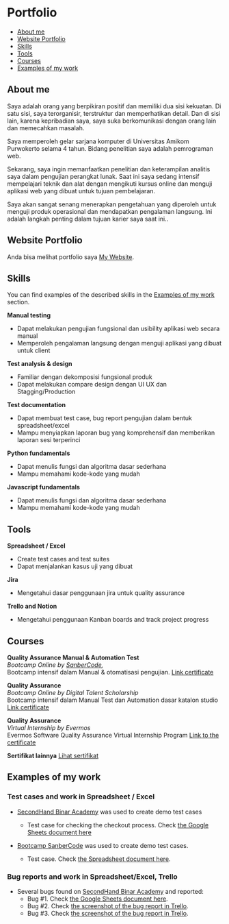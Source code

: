 # Portfolio
- [About me](#about-me)
- [Website Portfolio](#website-portfolio)
- [Skills](#skills)
- [Tools](#tools)
- [Courses](#courses)
- [Examples of my work](#examples-of-my-work)


## About me

Saya adalah orang yang berpikiran positif dan memiliki dua sisi kekuatan. Di satu sisi, saya terorganisir, terstruktur dan memperhatikan detail. Dan di sisi lain, karena kepribadian saya, saya suka berkomunikasi dengan orang lain dan memecahkan masalah.

Saya memperoleh gelar sarjana komputer di Universitas Amikom Purwokerto selama 4 tahun. Bidang penelitian saya adalah pemrograman web.

Sekarang, saya ingin memanfaatkan penelitian dan keterampilan analitis saya dalam pengujian perangkat lunak. Saat ini saya sedang intensif mempelajari teknik dan alat dengan mengikuti kursus online dan menguji aplikasi web yang dibuat untuk tujuan pembelajaran.

Saya akan sangat senang menerapkan pengetahuan yang diperoleh untuk menguji produk operasional dan mendapatkan pengalaman langsung. Ini adalah langkah penting dalam tujuan karier saya saat ini..

## Website Portfolio
Anda bisa melihat portfolio saya [My Website](https://syarifrh.netlify.app/).

## Skills

You can find examples of the described skills in the [Examples of my work](#examples-of-my-work) section.

__Manual testing__
  * Dapat melakukan pengujian fungsional dan usibility aplikasi web secara manual
  * Memperoleh pengalaman langsung dengan menguji aplikasi yang dibuat untuk client

__Test analysis & design__
  * Familiar dengan dekomposisi fungsional produk
  * Dapat melakukan compare design dengan UI UX dan Stagging/Production

__Test documentation__
  * Dapat membuat test case, bug report pengujian dalam bentuk spreadsheet/excel
  * Mampu menyiapkan laporan bug yang komprehensif dan memberikan laporan sesi terperinci

__Python fundamentals__
  * Dapat menulis fungsi dan algoritma dasar sederhana
  * Mampu memahami kode-kode yang mudah

__Javascript fundamentals__
  * Dapat menulis fungsi dan algoritma dasar sederhana
  * Mampu memahami kode-kode yang mudah

## Tools

__Spreadsheet / Excel__
  * Create test cases and test suites
  * Dapat menjalankan kasus uji yang dibuat

__Jira__
  * Mengetahui dasar penggunaan jira untuk quality assurance

__Trello and Notion__
  * Mengetahui penggunaan Kanban boards and track project progress

## Courses

__Quality Assurance Manual & Automation Test__  
*Bootcamp Online by [SanberCode](https://sanbercode.com/),*  
Bootcamp intensif dalam Manual & otomatisasi pengujian.
[Link certificate](https://drive.google.com/file/d/1Dh9cfZpAl4f_RMgtKCGT51ikayEtsN4k/view/)  

__Quality Assurance__  
*Bootcamp Online by Digital Talent Scholarship*  
Bootcamp intensif dalam Manual Test dan Automation dasar katalon studio
[Link certificate](https://drive.google.com/file/d/1kpfFhznIjqaRgM5_IsgNb7xtOLzJggTo/view?usp=sharing)

__Quality Assurance__  
*Virtual Internship by Evermos*  
Evermos Software Quality Assurance Virtual Internship Program
[Link to the certificate](https://drive.google.com/file/d/1XQtxToLcMEAaHCRxWz4ePqHpca3gohgc/view?usp=share_link)

__Sertifikat lainnya__
[Lihat sertifikat](https://www.linkedin.com/in/syarif-ridhohidayatulloh/details/certifications/)

## Examples of my work

### Test cases and work in Spreadsheet / Excel

- [SecondHand Binar Academy](https://secondhand.binaracademy.org/) was used to create demo test cases
  * Test case for checking the checkout process. Check [the Google Sheets document here](https://docs.google.com/spreadsheets/d/1ZskIU0SnobOZK0ksaNNMn3jruSHSLnw8jZW-YjPs_oA/edit?usp=sharing)
 
- [Bootcamp SanberCode](https://opensource-demo.orangehrmlive.com/) was used to create demo test cases.
  * Test case. Check [the Spreadsheet document here](https://docs.google.com/spreadsheets/d/1ndPUBLFhdzFVT5V11oTSAxzFqxheNPLX/edit?usp=sharing&ouid=104832220886143347113&rtpof=true&sd=true).


### Bug reports and work in Spreadsheet/Excel, Trello

- Several bugs found on [SecondHand Binar Academy](https://secondhand.binaracademy.org/) and reported:
  * Bug #1. Check [the Google Sheets document here](https://docs.google.com/document/d/1BLrjtr09s3xarsJMiZADiq61Cl-AIJls8Li8MOYDJNI/edit?usp=sharing).
  * Bug #2. Check [the screenshot of the bug report in Trello](https://photos.app.goo.gl/yvf32S2S4aMLpA4MA).
  * Bug #3. Check [the screenshot of the bug report in Trello](https://photos.app.goo.gl/bnPi9SiZdWsTh5tv6).


